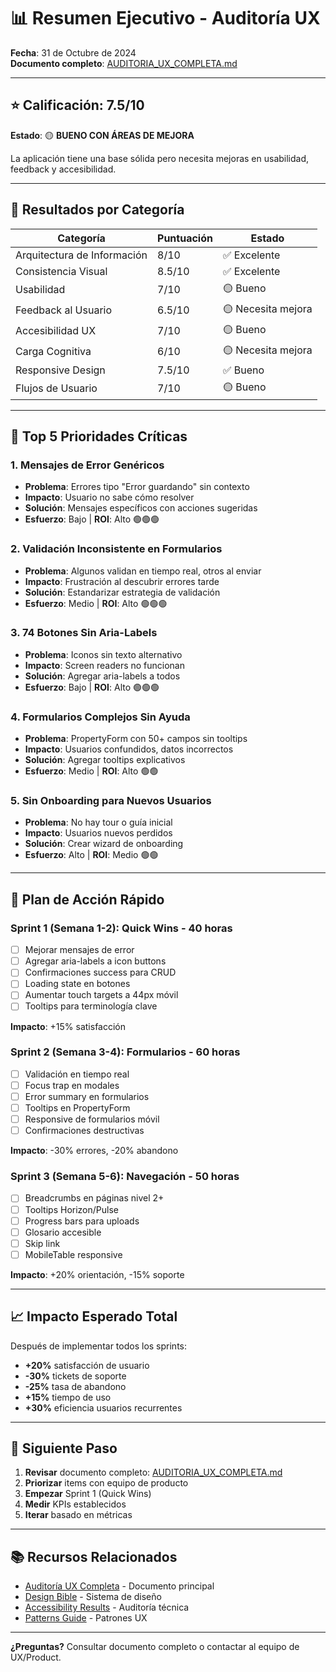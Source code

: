 # 📊 Resumen Ejecutivo - Auditoría UX

**Fecha**: 31 de Octubre de 2024  
**Documento completo**: [AUDITORIA_UX_COMPLETA.md](./AUDITORIA_UX_COMPLETA.md)

---

## ⭐ Calificación: 7.5/10

**Estado**: 🟡 **BUENO CON ÁREAS DE MEJORA**

La aplicación tiene una base sólida pero necesita mejoras en usabilidad, feedback y accesibilidad.

---

## 🎯 Resultados por Categoría

| Categoría | Puntuación | Estado |
|-----------|-----------|--------|
| Arquitectura de Información | 8/10 | ✅ Excelente |
| Consistencia Visual | 8.5/10 | ✅ Excelente |
| Usabilidad | 7/10 | 🟡 Bueno |
| Feedback al Usuario | 6.5/10 | 🟡 Necesita mejora |
| Accesibilidad UX | 7/10 | 🟡 Bueno |
| Carga Cognitiva | 6/10 | 🟡 Necesita mejora |
| Responsive Design | 7.5/10 | ✅ Bueno |
| Flujos de Usuario | 7/10 | 🟡 Bueno |

---

## 🔴 Top 5 Prioridades Críticas

### 1. Mensajes de Error Genéricos
- **Problema**: Errores tipo "Error guardando" sin contexto
- **Impacto**: Usuario no sabe cómo resolver
- **Solución**: Mensajes específicos con acciones sugeridas
- **Esfuerzo**: Bajo | **ROI**: Alto 🟢🟢🟢

### 2. Validación Inconsistente en Formularios
- **Problema**: Algunos validan en tiempo real, otros al enviar
- **Impacto**: Frustración al descubrir errores tarde
- **Solución**: Estandarizar estrategia de validación
- **Esfuerzo**: Medio | **ROI**: Alto 🟢🟢🟢

### 3. 74 Botones Sin Aria-Labels
- **Problema**: Iconos sin texto alternativo
- **Impacto**: Screen readers no funcionan
- **Solución**: Agregar aria-labels a todos
- **Esfuerzo**: Bajo | **ROI**: Alto 🟢🟢🟢

### 4. Formularios Complejos Sin Ayuda
- **Problema**: PropertyForm con 50+ campos sin tooltips
- **Impacto**: Usuarios confundidos, datos incorrectos
- **Solución**: Agregar tooltips explicativos
- **Esfuerzo**: Medio | **ROI**: Alto 🟢🟢

### 5. Sin Onboarding para Nuevos Usuarios
- **Problema**: No hay tour o guía inicial
- **Impacto**: Usuarios nuevos perdidos
- **Solución**: Crear wizard de onboarding
- **Esfuerzo**: Alto | **ROI**: Medio 🟢🟢

---

## 📅 Plan de Acción Rápido

### Sprint 1 (Semana 1-2): Quick Wins - 40 horas
- [ ] Mejorar mensajes de error
- [ ] Agregar aria-labels a icon buttons
- [ ] Confirmaciones success para CRUD
- [ ] Loading state en botones
- [ ] Aumentar touch targets a 44px móvil
- [ ] Tooltips para terminología clave

**Impacto**: +15% satisfacción

### Sprint 2 (Semana 3-4): Formularios - 60 horas
- [ ] Validación en tiempo real
- [ ] Focus trap en modales
- [ ] Error summary en formularios
- [ ] Tooltips en PropertyForm
- [ ] Responsive de formularios móvil
- [ ] Confirmaciones destructivas

**Impacto**: -30% errores, -20% abandono

### Sprint 3 (Semana 5-6): Navegación - 50 horas
- [ ] Breadcrumbs en páginas nivel 2+
- [ ] Tooltips Horizon/Pulse
- [ ] Progress bars para uploads
- [ ] Glosario accesible
- [ ] Skip link
- [ ] MobileTable responsive

**Impacto**: +20% orientación, -15% soporte

---

## 📈 Impacto Esperado Total

Después de implementar todos los sprints:

- **+20%** satisfacción de usuario
- **-30%** tickets de soporte
- **-25%** tasa de abandono
- **+15%** tiempo de uso
- **+30%** eficiencia usuarios recurrentes

---

## 🚀 Siguiente Paso

1. **Revisar** documento completo: [AUDITORIA_UX_COMPLETA.md](./AUDITORIA_UX_COMPLETA.md)
2. **Priorizar** items con equipo de producto
3. **Empezar** Sprint 1 (Quick Wins)
4. **Medir** KPIs establecidos
5. **Iterar** basado en métricas

---

## 📚 Recursos Relacionados

- [Auditoría UX Completa](./AUDITORIA_UX_COMPLETA.md) - Documento principal
- [Design Bible](./design-bible/README.md) - Sistema de diseño
- [Accessibility Results](./ATLAS_ACCESSIBILITY_RESULTS.md) - Auditoría técnica
- [Patterns Guide](./design-bible/patterns/README.md) - Patrones UX

---

**¿Preguntas?** Consultar documento completo o contactar al equipo de UX/Product.
